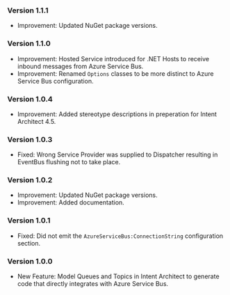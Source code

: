 ### Version 1.1.1

- Improvement: Updated NuGet package versions.

### Version 1.1.0

- Improvement: Hosted Service introduced for .NET Hosts to receive inbound messages from Azure Service Bus.
- Improvement: Renamed `Options` classes to be more distinct to Azure Service Bus configuration.

### Version 1.0.4

- Improvement: Added stereotype descriptions in preperation for Intent Architect 4.5. 

### Version 1.0.3

- Fixed: Wrong Service Provider was supplied to Dispatcher resulting in EventBus flushing not to take place.

### Version 1.0.2

- Improvement: Updated NuGet package versions.
- Improvement: Added documentation.

### Version 1.0.1

- Fixed: Did not emit the `AzureServiceBus:ConnectionString` configuration section.

### Version 1.0.0

- New Feature: Model Queues and Topics in Intent Architect to generate code that directly integrates with Azure Service Bus.
